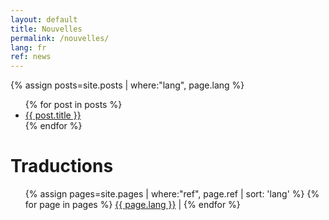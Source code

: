 ```yaml
---
layout: default
title: Nouvelles
permalink: /nouvelles/
lang: fr
ref: news
---
```



{% assign posts=site.posts | where:"lang", page.lang %}
<ul>
{% for post in posts %}
    <li>
        <a href="{{ post.url }}">{{ post.title }}</a>
    </li>
{% endfor %}
</ul>


# Traductions
<ul>
{% assign pages=site.pages | where:"ref", page.ref | sort: 'lang' %}
{% for page in pages %}
  <a href="{{ page.url }}" class="{{ page.lang }}">{{ page.lang
  }}</a> |
{% endfor %}
</ul>
